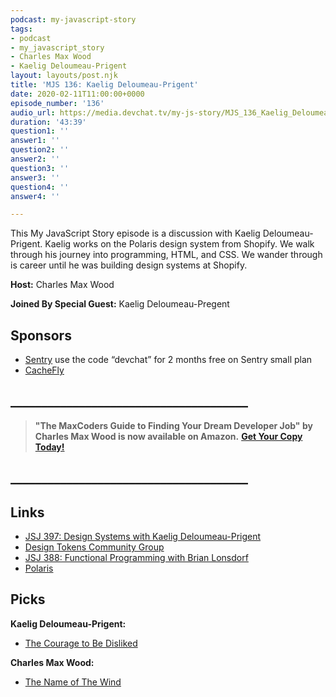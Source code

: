 ```yaml
---
podcast: my-javascript-story
tags:
- podcast
- my_javascript_story
- Charles Max Wood
- Kaelig Deloumeau-Prigent
layout: layouts/post.njk
title: 'MJS 136: Kaelig Deloumeau-Prigent'
date: 2020-02-11T11:00:00+0000
episode_number: '136'
audio_url: https://media.devchat.tv/my-js-story/MJS_136_Kaelig_Deloumeau-Prigent.mp3
duration: '43:39'
question1: ''
answer1: ''
question2: ''
answer2: ''
question3: ''
answer3: ''
question4: ''
answer4: ''

---
```

This My JavaScript Story episode is a discussion with Kaelig Deloumeau-Prigent. Kaelig works on the Polaris design system from Shopify. We walk through his journey into programming, HTML, and CSS. We wander through is career until he was building design systems at Shopify.

**Host:** Charles Max Wood

**Joined By Special Guest:** Kaelig Deloumeau-Pregent

## Sponsors

* [Sentry](https://sentry.io/) use the code “devchat” for 2 months free on Sentry small plan
* [CacheFly](https://www.cachefly.com/)

## **______________________________________**

> **"The MaxCoders Guide to Finding Your Dream Developer Job" by Charles Max Wood is now available on Amazon.** [**Get Your Copy Today!**](https://www.amazon.com/gp/product/B081MBL5C9/ref=as_li_ss_tl?ie=UTF8&linkCode=sl1&tag=devchattv-20&linkId=9d61363241636e2546ef46abba198746&language=en_US)

## **______________________________________**

## Links

* [JSJ 397: Design Systems with Kaelig Deloumeau-Prigent](https://devchat.tv/js-jabber/jsj-397-design-systems-with-kaelig-deloumeau-prigent/ "https://devchat.tv/js-jabber/jsj-397-design-systems-with-kaelig-deloumeau-prigent/")
* [Design Tokens Community Group](https://www.w3.org/community/design-tokens/ "https://www.w3.org/community/design-tokens/")
* [JSJ 388: Functional Programming with Brian Lonsdorf](https://devchat.tv/js-jabber/jsj-388-functional-programming-with-brian-lonsdorf/ "https://devchat.tv/js-jabber/jsj-388-functional-programming-with-brian-lonsdorf/")
* [Polaris](https://polaris.shopify.com/ "https://polaris.shopify.com/")

## Picks

**Kaelig Deloumeau-Prigent:**

* [The Courage to Be Disliked](https://www.amazon.com/Courage-Be-Disliked-Phenomenon-Happiness/dp/1501197274 "https://www.amazon.com/Courage-Be-Disliked-Phenomenon-Happiness/dp/1501197274")

**Charles Max Wood:**

* [The Name of The Wind](https://www.amazon.com/Name-Wind-Patrick-Rothfuss/dp/0756404746 "https://www.amazon.com/Name-Wind-Patrick-Rothfuss/dp/0756404746")